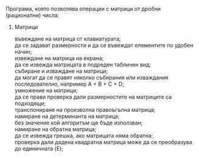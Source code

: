 Програма, която позволява операции с матрици от дробни (рационални) числа:

1. Матрици

    въвеждане на матрица от клавиатурата;          
    да се задават размерности и да се въвеждат елементите по удобен начин;                
    извеждане на матрица на екрана;            
    да се извежда матрицата в подреден табличен вид;          
    събиране и изваждане на матрици;             
    да могат да се правят няколко събирания или изваждания последователно, например A + B + C + D;          
    умножение на матрици;             
    да се прави проверка дали размерностите на матриците са подходящи;        
    транспониране на произволна правоъгълна матрица;            
    намиране на детерминанта на матрица;           
    без значение кой алгоритъм ще бъде използван;           
    намиране на обратна матрица;            
    да се извежда грешка, ако матрицата няма обратна;            
    проверка дали дадена квадратна матрица може да се преобразува до единичната  (E);             

